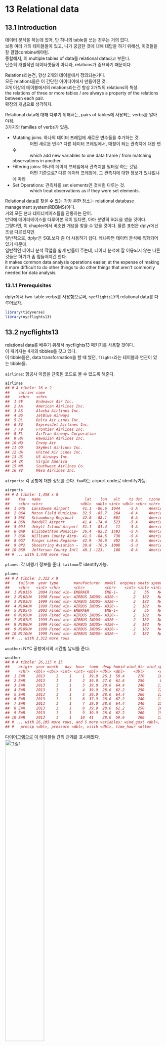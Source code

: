 13 Relational data
==================

13.1 Introduction
-----------------

데이터 분석을 하는데 있어, 단 하나의 table을 쓰는 경우는 거의 없다. <br /> 보통 여러 개의 테이블들이 있고, 니가 궁금한 것에 대해 대답을 하기 위해선, 이것들을 잘 결합combine해야됨. <br /> 종합해서, 이 multiple tables of data를 relational data라고 부른다. <br /> 단순히 개별적인 데이터셋들이 아니라, relations가 중요하기 때문이다.

Relations라는건, 항상 2개의 테이블에서 정의되는거다. <br /> 모든 relations들은 이 간단한 아이디어에서 만들어진 것. <br /> 3개 이상의 테이블에서의 relations라는건 항상 2개씩의 relations의 특성. <br /> the relations of three or more tables / are always a property of the relations between each pair. <br /> 확장의 개념으로 생각하자.

Relational data에 대해 다루기 위해서는, pairs of tables에 사용되는 verbs를 알아야됨. <br /> 3가지의 families of verbs가 있음.

-   Mutating joins: 하나의 데이터 프레임에 새로운 변수들을 추가하는 것. <br />     어떤 새로운 변수? 다른 데이터 프레임에서, 매칭이 되는 관측치에 대한 변수 <br />     which add new variables to one data frame / from matching observations in another. <br />
-   Filtering joins: 하나의 데이터 프레임에서 관측치를 필터링 하는 것임. <br />     어떤 기준으로? 다른 데이터 프레임에, 그 관측치에 대한 정보가 있냐없냐에 따라 <br />
-   Set Operations: 관측치를 set elements인 것처럼 다루는 것. <br />     which treat observations as if they were set elements.

Relational data를 찾을 수 있는 가장 흔한 장소는 relational database management system(RDBMS)이다. <br /> 거의 모든 현대 데이터베이스들을 관통하는 단어. <br /> 만약에 데이터베이스를 다루어본 적이 있다면, 아마 분명히 SQL을 썼을 것이다. <br /> 그렇다면, 이 chapter에서 비슷한 개념을 찾을 수 있을 것이다. 물론 표현은 dplyr에선 조금 다르겠지만. <br /> 일반적으로, dplyr은 SQL보다 좀 더 사용하기 쉽다. 왜냐하면 데이터 분석에 특화되어있기 때문에. <br /> 일반적인 데이터 분석 작업을 쉽게 만들어 주는데, 데이터 분석에 잘 이용되지 않는 다른 것들은 하기가 좀 힘들어지긴 한다. <br /> it makes common data analysis operations easier, at the expense of making it more difficult to do other things to do other things that aren't commonly needed for data analysis.

### 13.1.1 Prerequisites

dplyr에서 two-table verbs를 사용함으로써, `nycflights13`의 relational data를 다루어보자. <br />

``` r
library(tidyverse)
library(nycflights13)
```

13.2 nycflights13
-----------------

relational data를 배우기 위해서 nycflights13 패키지를 사용할 것이다. <br /> 이 패키지는 4개의 tibbles를 갖고 있다. <br /> 이 tibble들은, data transformation을 할 때 썼던, `flights`라는 테이블과 연관이 있는 tibble들.

`airlines`: 항공사 이름을 단축된 코드로 볼 수 있도록 해준다.

``` r
airlines
## # A tibble: 16 x 2
##    carrier name                       
##    <chr>   <chr>                      
##  1 9E      Endeavor Air Inc.          
##  2 AA      American Airlines Inc.     
##  3 AS      Alaska Airlines Inc.       
##  4 B6      JetBlue Airways            
##  5 DL      Delta Air Lines Inc.       
##  6 EV      ExpressJet Airlines Inc.   
##  7 F9      Frontier Airlines Inc.     
##  8 FL      AirTran Airways Corporation
##  9 HA      Hawaiian Airlines Inc.     
## 10 MQ      Envoy Air                  
## 11 OO      SkyWest Airlines Inc.      
## 12 UA      United Air Lines Inc.      
## 13 US      US Airways Inc.            
## 14 VX      Virgin America             
## 15 WN      Southwest Airlines Co.     
## 16 YV      Mesa Airlines Inc.
```

`airports`: 각 공항에 대한 정보를 준다. `faa`라는 airport code로 identify가능.

``` r
airports
## # A tibble: 1,458 x 8
##    faa   name                    lat    lon   alt    tz dst   tzone        
##    <chr> <chr>                 <dbl>  <dbl> <int> <dbl> <chr> <chr>        
##  1 04G   Lansdowne Airport      41.1  -80.6  1044    -5 A     America/New_~
##  2 06A   Moton Field Municipa~  32.5  -85.7   264    -6 A     America/Chic~
##  3 06C   Schaumburg Regional    42.0  -88.1   801    -6 A     America/Chic~
##  4 06N   Randall Airport        41.4  -74.4   523    -5 A     America/New_~
##  5 09J   Jekyll Island Airport  31.1  -81.4    11    -5 A     America/New_~
##  6 0A9   Elizabethton Municip~  36.4  -82.2  1593    -5 A     America/New_~
##  7 0G6   Williams County Airp~  41.5  -84.5   730    -5 A     America/New_~
##  8 0G7   Finger Lakes Regiona~  42.9  -76.8   492    -5 A     America/New_~
##  9 0P2   Shoestring Aviation ~  39.8  -76.6  1000    -5 U     America/New_~
## 10 0S9   Jefferson County Intl  48.1 -123.    108    -8 A     America/Los_~
## # ... with 1,448 more rows
```

`planes`: 각 비행기 정보를 준다. `tailnum`로 identify가능.

``` r
planes
## # A tibble: 3,322 x 9
##    tailnum  year type       manufacturer  model  engines seats speed engine
##    <chr>   <int> <chr>      <chr>         <chr>    <int> <int> <int> <chr> 
##  1 N10156   2004 Fixed win~ EMBRAER       EMB-1~       2    55    NA Turbo~
##  2 N102UW   1998 Fixed win~ AIRBUS INDUS~ A320-~       2   182    NA Turbo~
##  3 N103US   1999 Fixed win~ AIRBUS INDUS~ A320-~       2   182    NA Turbo~
##  4 N104UW   1999 Fixed win~ AIRBUS INDUS~ A320-~       2   182    NA Turbo~
##  5 N10575   2002 Fixed win~ EMBRAER       EMB-1~       2    55    NA Turbo~
##  6 N105UW   1999 Fixed win~ AIRBUS INDUS~ A320-~       2   182    NA Turbo~
##  7 N107US   1999 Fixed win~ AIRBUS INDUS~ A320-~       2   182    NA Turbo~
##  8 N108UW   1999 Fixed win~ AIRBUS INDUS~ A320-~       2   182    NA Turbo~
##  9 N109UW   1999 Fixed win~ AIRBUS INDUS~ A320-~       2   182    NA Turbo~
## 10 N110UW   1999 Fixed win~ AIRBUS INDUS~ A320-~       2   182    NA Turbo~
## # ... with 3,312 more rows
```

`weather`: NYC 공항에서의 시간별 날씨를 준다.

``` r
weather
## # A tibble: 26,115 x 15
##    origin  year month   day  hour  temp  dewp humid wind_dir wind_speed
##    <chr>  <dbl> <dbl> <int> <int> <dbl> <dbl> <dbl>    <dbl>      <dbl>
##  1 EWR     2013     1     1     1  39.0  26.1  59.4      270      10.4 
##  2 EWR     2013     1     1     2  39.0  27.0  61.6      250       8.06
##  3 EWR     2013     1     1     3  39.0  28.0  64.4      240      11.5 
##  4 EWR     2013     1     1     4  39.9  28.0  62.2      250      12.7 
##  5 EWR     2013     1     1     5  39.0  28.0  64.4      260      12.7 
##  6 EWR     2013     1     1     6  37.9  28.0  67.2      240      11.5 
##  7 EWR     2013     1     1     7  39.0  28.0  64.4      240      15.0 
##  8 EWR     2013     1     1     8  39.9  28.0  62.2      250      10.4 
##  9 EWR     2013     1     1     9  39.9  28.0  62.2      260      15.0 
## 10 EWR     2013     1     1    10  41    28.0  59.6      260      13.8 
## # ... with 26,105 more rows, and 5 more variables: wind_gust <dbl>,
## #   precip <dbl>, pressure <dbl>, visib <dbl>, time_hour <dttm>
```

다이어그램으로 이 테이블들 간의 관계를 표시해봤다. <img src="https://d33wubrfki0l68.cloudfront.net/245292d1ea724f6c3fd8a92063dcd7bfb9758d02/5751b/diagrams/relational-nycflights.png" alt="그림1" style="width:50.0%" />

다이어그램은 좀 복잡하긴한데, 필드에 나가서 보게 될 것에 비하면 간단한 편이다(...) <br /> 이러한 다이어그램을 이해하는 것의 key는, 각 relation은 한 쌍의 테이블만을 고려한다는 걸 기억하는 것. <br /> The key to understanding diagrams like this / is to remember / each relation always concerns a pair of tables. <br /> 다 이해할 필요 없이, 테이블 간의 (니가 관심있는)chain of relations만 이해해라.

이 nycflights13에 관해선, <br /> `flights`는 `planes`와 하나의 변수인, `tailnum`을 통해 연결된다. <br /> `flights`는 `airlines`와, `carrier` 변수를 통해 연결된다. <br /> `flights`는 `airports`와 두 가지 방법, `origin`과 `dest` 변수들을 통해 연결된다. <br /> `flights`는 `weather`와, `origin`(출발지)와 `year`와 `month`와 `day` 그리고 `hour`를 통해 연결된다.

13.3 Keys
---------

2개의 tables를 연결시켜주는 변수들을, **keys**라고 부른다. <br /> keys는 관측치를 unique하게 identify해주는 변수(혹은 변수들). <br /> 간단한 케이스에서는, 하나의 변수가 관측치를 identify하기에 충분하다. <br />     예를 들어, `planes`에서, 각 비행기는 `tailnum`으로 unique하게 identify된다. <br /> 다른 케이스에서는, 여러 개의 변수들이 필요할 수 있다. <br />     예를 들어, `weather` 자료에서, 관측치를 unique하게 identify하기 위해선, 다섯 개의 변수들이 필요하다. `year`, `month`, `day`, `hour` 그리고 `origin`.

2가지 타입의 key가 있다. <br />

-   **primary key**는 자기 자신의 테이블에서 관측치를 unique하게 identify해주는 것. <br /> 예를 들어, `planes` 테이블에서, `tailnum`은 각 plane을 unique하게 identify해주니깐 primary key다.

-   **foreign key**는 다른 테이블의 관측치를 unique하게 identify해주는 것. <br /> 예를 들어, `flights`에서 `tailnum`은, `planes`에서 관측치를 unique하게 identify해주니깐 foreign key다.

하나의 변수는, primary key와 foreign key 둘 다 될 수 있다. <br /> 예를 들어, `origin`은 `weather` 테이블의 primary key 중 일부지만, `airport` 테이블의 foreign key이기도 하다.

너의 테이블에서, primary keys를 identify하고 났으면, 진짜로 unique하게 각 관측치를 identify하는지 확인해보는건 좋은 습관이다. <br /> 하나의 방법은 primary key별로 `count()`를 해서, `n` 이 1보다 큰지를 확인해보는 것.

``` r
planes %>% 
  count(tailnum) %>% 
  filter(n > 1)
## # A tibble: 0 x 2
## # ... with 2 variables: tailnum <chr>, n <int>
```

``` r
weather %>% 
  count(year, month, day, hour, origin) %>% 
  filter(n > 1)
## # A tibble: 3 x 6
##    year month   day  hour origin     n
##   <dbl> <dbl> <int> <int> <chr>  <int>
## 1  2013    11     3     1 EWR        2
## 2  2013    11     3     1 JFK        2
## 3  2013    11     3     1 LGA        2
```

가끔, 명백한 primary key가 없는 테이블이 있을 수도 있다. <br /> 그 어떠한 변수 조합들도 관측치 하나만을 identify해주지 못하는 것임.

예를 들어, `flights` 테이블에서 primary key는 무엇일까? <br /> 특정한 날짜에다가 flight 혹은 tailnum를 추가하면 unique하게 identify해주지 않을까? 하지만 확인해보면 아니다.

``` r
flights %>% 
  count(year, month, day, flight) %>% 
  filter(n > 1)
## # A tibble: 29,768 x 5
##     year month   day flight     n
##    <int> <int> <int>  <int> <int>
##  1  2013     1     1      1     2
##  2  2013     1     1      3     2
##  3  2013     1     1      4     2
##  4  2013     1     1     11     3
##  5  2013     1     1     15     2
##  6  2013     1     1     21     2
##  7  2013     1     1     27     4
##  8  2013     1     1     31     2
##  9  2013     1     1     32     2
## 10  2013     1     1     35     2
## # ... with 29,758 more rows
```

``` r
flights %>% 
  count(year, month, day, tailnum) %>% 
  filter(n > 1)
## # A tibble: 64,928 x 5
##     year month   day tailnum     n
##    <int> <int> <int> <chr>   <int>
##  1  2013     1     1 N0EGMQ      2
##  2  2013     1     1 N11189      2
##  3  2013     1     1 N11536      2
##  4  2013     1     1 N11544      3
##  5  2013     1     1 N11551      2
##  6  2013     1     1 N12540      2
##  7  2013     1     1 N12567      2
##  8  2013     1     1 N13123      2
##  9  2013     1     1 N13538      3
## 10  2013     1     1 N13566      3
## # ... with 64,918 more rows
```

맨 처음 이 데이터를 다룰 때, 각 flight number는 하루에 한 번만 쓰일 거라고 순진하게 생각했다. <br /> 그럼 이제 특정한 비행specific flight에 대해 소통하기가 쉬웠을텐데, 불운하게도 안 그랬다.

이렇게, 테이블에 primary key가 없으면, `mutate()`나 `row_number()`을 통해서 하나 만들어주는게 유용하다. <br /> 이러고나면 어떤 필터링을 하고 난 후, original data로 다시 한번 체크할 때, 관측치를 매치하기 쉽게 해준다. <br /> 이런 key를 **surrogate key**라고 부른다.

primary key랑, 다른 테이블에서 상응하는 foreign key는 **relation**을 형성한다. <br /> A primary key and the corresponding foreign key in another table form a **relation**. <br /> Relations이란건 기본적으로 일대다one-to-many다. <br /> 예를 들어, 각 비행flight은 하나의 비행기를 가지고 있는데, 각 비행기는 여러 개의 비행flight을 가지고 있다. <br /> 다른 데이터에선 가끔씩 일대일one-to-one 관계를 볼 수 있다. <br /> 이건 일대다one-to-many의 특별한 케이스라고 볼 수 있다.

다대다many-to-many 관계를, 다대일many-to-one에다 일대다one-to-many를 합쳐서 만들수도 있다. <br /> 예를 들어, `airlines`와 `airports`간의 다대다many-to-many 관계를 볼 수 있다. <br /> 각 airline은 여러 개의 airports로 비행을 하고, 각 airport는 여러 개의 airlines를 호스트host하고.

### 13.3.1 Exercises

13.4 Mutating joins
-------------------

한 쌍의 테이블을 결합combining할 첫 번째 도구는 **mutating join**. <br /> mutating join은 두 개의 테이블들에서 변수를 결합할 수 있도록 도와준다. <br /> 먼저 keys를 통해서 관측치observation들을 매치하고, 하나의 테이블에서 다른 테이블로 변수를 통해 복사를 하는 것이다. <br /> 말로 하는게 더 어렵다. 예를 보면 간단하다.

`flights`데이터에 칼럼이 너무 많기 때문에, 몇 개의 칼럼만 따로 뽑은 `flights2`를 쓰겠다.

``` r
flights2 <- flights %>% 
  select(year:day, hour, origin, dest, tailnum, carrier)
flights2
## # A tibble: 336,776 x 8
##     year month   day  hour origin dest  tailnum carrier
##    <int> <int> <int> <dbl> <chr>  <chr> <chr>   <chr>  
##  1  2013     1     1     5 EWR    IAH   N14228  UA     
##  2  2013     1     1     5 LGA    IAH   N24211  UA     
##  3  2013     1     1     5 JFK    MIA   N619AA  AA     
##  4  2013     1     1     5 JFK    BQN   N804JB  B6     
##  5  2013     1     1     6 LGA    ATL   N668DN  DL     
##  6  2013     1     1     5 EWR    ORD   N39463  UA     
##  7  2013     1     1     6 EWR    FLL   N516JB  B6     
##  8  2013     1     1     6 LGA    IAD   N829AS  EV     
##  9  2013     1     1     6 JFK    MCO   N593JB  B6     
## 10  2013     1     1     6 LGA    ORD   N3ALAA  AA     
## # ... with 336,766 more rows
```

이 `flights2`의 데이터에다가, 항공사 풀네임이라는 새로운 칼럼을 추가하고 싶다고 치자. <br /> `left_join()`을 이용해서 `airlines`와 `flights2`를 결합할 수 있다.

``` r
flights2 %>% 
  select(-origin, -dest) %>% 
  left_join(airlines, by = "carrier")
## # A tibble: 336,776 x 7
##     year month   day  hour tailnum carrier name                    
##    <int> <int> <int> <dbl> <chr>   <chr>   <chr>                   
##  1  2013     1     1     5 N14228  UA      United Air Lines Inc.   
##  2  2013     1     1     5 N24211  UA      United Air Lines Inc.   
##  3  2013     1     1     5 N619AA  AA      American Airlines Inc.  
##  4  2013     1     1     5 N804JB  B6      JetBlue Airways         
##  5  2013     1     1     6 N668DN  DL      Delta Air Lines Inc.    
##  6  2013     1     1     5 N39463  UA      United Air Lines Inc.   
##  7  2013     1     1     6 N516JB  B6      JetBlue Airways         
##  8  2013     1     1     6 N829AS  EV      ExpressJet Airlines Inc.
##  9  2013     1     1     6 N593JB  B6      JetBlue Airways         
## 10  2013     1     1     6 N3ALAA  AA      American Airlines Inc.  
## # ... with 336,766 more rows
```

`airlines`랑 겹치는 key인 `carrier`로 결합한걸 볼 수 있음.

`name`이라는 변수가 `flights2`에 추가된 걸 볼 수 있다. <br /> 그래서 이런 타입의 join을 mutating join이라고 부른다. <br /> 이 케이스는, R의 base subsetting을 이용해서도 똑같이 할 수 있긴하다.

``` r
flights2 %>% 
  select(-origin, -dest) %>% 
  mutate(name = airlines$name[match(carrier, airlines$carrier)])
## # A tibble: 336,776 x 7
##     year month   day  hour tailnum carrier name                    
##    <int> <int> <int> <dbl> <chr>   <chr>   <chr>                   
##  1  2013     1     1     5 N14228  UA      United Air Lines Inc.   
##  2  2013     1     1     5 N24211  UA      United Air Lines Inc.   
##  3  2013     1     1     5 N619AA  AA      American Airlines Inc.  
##  4  2013     1     1     5 N804JB  B6      JetBlue Airways         
##  5  2013     1     1     6 N668DN  DL      Delta Air Lines Inc.    
##  6  2013     1     1     5 N39463  UA      United Air Lines Inc.   
##  7  2013     1     1     6 N516JB  B6      JetBlue Airways         
##  8  2013     1     1     6 N829AS  EV      ExpressJet Airlines Inc.
##  9  2013     1     1     6 N593JB  B6      JetBlue Airways         
## 10  2013     1     1     6 N3ALAA  AA      American Airlines Inc.  
## # ... with 336,766 more rows
```

하지만 이렇게 하면, 여러 개 변수들로 매치를 시켜야할 때는, 일반화하기가 힘들다. <br /> 그리고 전반적인 의도를 이해하기 위해선 잘 읽어봐야한다. <br /> 그러니깐 그냥 dplyr를 쓰자.

이 다음의 section들은, mutating join이 어떻게 작동하는지 디테일하게 설명해준다. <br /> joins의 시각적 표현을 통해서 하나씩 배워보자. 4개의 mutating join들. <br /> the inner join 그리고 3개의 outer joins. <br /> 리얼 데이터들로 작업할 때는, keys가 항상 unique한 관측치를 identify하는 건 아니기 때문에, 만약에 unique match가 없을 때는 어떻게 해야할지에 대해서도 다룬다. <br /> 마지막으로, 주어진 join에 대해, dplyr에게 어떤 변수가 key인지 전달하는 방법에 대해 배울 것.

### 13.4.1 Understanding joins

joins가 어떻게 작동하는지 배우는데 도움을 주기위해, 다음과 같은 시각적 representation을 주겠다. ![그림2](https://d33wubrfki0l68.cloudfront.net/108c0749d084c03103f8e1e8276c20e06357b124/5f113/diagrams/join-setup.png)

``` r
x <- tribble(
  ~key, ~val_x,
  1, "x1",
  2, "x2",
  3, "x3"
)

y <- tribble(
  ~key, ~val_y,
  1, "y1",
  2, "y2",
  4, "y3"
)
```

색이 있는 칼럼이 "key" 변수를 represent한다. <br /> 이 값으로 테이블 간에 행을 매치시키는 것임. used to match the rows between the tables. <br /> 회색 칼럼은 "key"값 옆에 따라나오는 "value" 칼럼이다. <br /> 이 예제에서는 하나만의 key 변수가 나오지만, 여러 개의 key 값들과 여러 개의 값들에 대해서도 일반화 가능하다.

join이라는 건 `x`의 각 행을, `y`의 몇 개의 행이 되든 상관없이 연결을 하는 것이다. <br /> 아래의 다이어그램은 가능한 매치를, 선들의 교차intersection으로 보였다. ![그림3](https://d33wubrfki0l68.cloudfront.net/820b012580731f2134f90ee9c6388994c2343683/27703/diagrams/join-setup2.png)

(`x`의 key 칼럼이랑 value 칼럼이랑 자리가 바뀐 걸 볼 수 있는데, 그냥 joins 매치는 key에 기반하고 있다는 걸 강조하기 위해서다. 별 거 아니다.)

실제로 join이 되는 것은, 점으로 표시된다. <br /> 점의 개수 = 매치의 개수 = output의 행 개수

### 13.4.2 Inner join

가장 단순한 타입의 join은 **inner join**이다. <br /> key값이 같은 관측치들을 매치시키는 것. <br /> An inner join / matches pairs of observations / whenever their keys are equal. <img src="https://d33wubrfki0l68.cloudfront.net/3abea0b730526c3f053a3838953c35a0ccbe8980/7f29b/diagrams/join-inner.png" alt="그림4" style="width:50.0%" />

(정확하게 말하자면, keys가 equality 연산자operator를 사용해 매치하기 때문에, **inner equijoin**이라고 부른다. 그런데 대부분의 join이 equijoin이라 그냥 간단하게 inner join이라고 부름)

inner join의 output은, 새로운 데이터 프레임. <br /> key값, x값, y값이 칼럼으로 있는. <br /> 어떤 변수가 key인지는, `by`를 사용해서 dplyr에 알려줄 수 있다.

``` r
x %>% 
  inner_join(y, by = "key")
## # A tibble: 2 x 3
##     key val_x val_y
##   <dbl> <chr> <chr>
## 1     1 x1    y1   
## 2     2 x2    y2
```

inner join의 가장 중요한 특징으로는, 매치되지 않은 행들은 결과에 포함되지 않는다는 것이다. <br /> 이 말인즉슨, 관측치를 잃기가 너무 쉬워서, inner join은 data analysis에 일반적으로 적합하지 않다.

### 13.4.3 Outer joins

inner join은, 두 테이블 모두에 등장하는 관측치만을 keep했다. <br /> **outer join**은 둘 중 하나의 테이블에만 존재해도, 관측치를 keep한다. <br /> 3가지 타입의 outer joins가 있다.

-   **left join**은, `x`에 있는 관측치들을 모두 keep. <br />
-   **right join**은, `y`에 있는 관측치들을 모두 keep. <br />
-   **full join**은, `x`와 `y`에 있는 모든 관측치들을 keep.

이 join들은, 각 테이블에 "가상의" 관측치들을 추가함으로써 작동하는 것. <br /> key값에 맞는 관측치가 없다면, `NA`로 채워서 만든다. 무슨 말인지 그림을 보면 쉽다. <img src="https://d33wubrfki0l68.cloudfront.net/9c12ca9e12ed26a7c5d2aa08e36d2ac4fb593f1e/79980/diagrams/join-outer.png" alt="그림5" style="width:50.0%" />

가장 흔하게 이용되는 join은, left join이다. <br /> 기존의 테이블에다가, 추가적인 데이터를 추가하고자 할 때 쓰는 것이다. <br /> 매치가 없더라도, 기존의 관측치들은 그대로 유지한다. <br /> left join이 디폴트가 되야 한다. 다른 걸 써야하는게 아니라면 이걸 써라.

벤 다이어그램을 통해서도 이 join들을 표현할 수 있는데, <br /> ![그림6](https://d33wubrfki0l68.cloudfront.net/aeab386461820b029b7e7606ccff1286f623bae1/ef0d4/diagrams/join-venn.png)

그런데 훌륭한 표현representation은 아니다. <br /> 어떤 테이블의 관측치들을 유지시켜주는지는 기억을 되살려줄수는 있어도, 큰 한계가 있다. <br /> 왜냐하면 벤 다이어그램은 keys가 관측치를 unique하게 identify하지 못할 때, 어떤 일이 일어나는지 보여주지 못하기 때문. <br /> 앞으로 살펴볼 그림들은, 그런 경우에 있어서 어떻게 하는지 표현해줌.

### 13.4.4 Duplicate Keys

이 때까지 모든 다이어그램들은, keys가 unique하다고 가정했다. 하지만 항상 그런 것은 아니다. <br /> 이 섹션에서는, keys가 unique하지 않을 때는 어떻게 하는지에 대해 설명한다. <br /> 2가지의 가능성이 있다.

1.  하나의 테이블만 중복된 keys를 가지고 있을 때 <br /> 이게 전형적인 일대다one-to-many 관계다.

``` r
x <- tribble(
  ~key, ~val_x,
     1, "x1",
     2, "x2",
     2, "x3",
     1, "x4"
)
y <- tribble(
  ~key, ~val_y,
     1, "y1",
     2, "y2"
)
```

``` r
left_join(x, y, by = "key")
## # A tibble: 4 x 3
##     key val_x val_y
##   <dbl> <chr> <chr>
## 1     1 x1    y1   
## 2     2 x2    y2   
## 3     2 x3    y2   
## 4     1 x4    y1
```

![그림7](https://d33wubrfki0l68.cloudfront.net/6faac3e996263827cb57fc5803df6192541a9a4b/c7d74/diagrams/join-one-to-many.png)

이 다이어그램을 보면, y에서는 primary key인게, x에서는 foreign key라는 걸 볼 수 있다.

1.  두 테이블 모두 중복된 keys를 가지고 있을 때 <br /> 이건 보통 에러다. <br /> 왜냐하면 key값이 어떠한 테이블에서도 관측치를 unique하게 identify하지 못하고 있으니깐. <br /> 그래서 이 중복된 key들을 가지고 join을 했을 때에는, 모든 가능한 combinations들을 갖게 된다. <br /> 이걸 Cartesian product라고 부른다.

``` r
x <- tribble(
  ~key, ~val_x,
     1, "x1",
     2, "x2",
     2, "x3",
     3, "x4"
)
y <- tribble(
  ~key, ~val_y,
     1, "y1",
     2, "y2",
     2, "y3",
     3, "y4"
)
```

``` r
left_join(x, y, by = "key")
## # A tibble: 6 x 3
##     key val_x val_y
##   <dbl> <chr> <chr>
## 1     1 x1    y1   
## 2     2 x2    y2   
## 3     2 x2    y3   
## 4     2 x3    y2   
## 5     2 x3    y3   
## 6     3 x4    y4
```

![그림8](https://d33wubrfki0l68.cloudfront.net/d37530bbf7749f48c02684013ae72b2996b07e25/37510/diagrams/join-many-to-many.png)

### 13.4.5 Defining the key columns

이 때까지, 한 쌍의 테이블들은 하나의 변수로 join이 되었다. <br /> 그리고 두 테이블 다 그 변수를 같은 name으로 갖고 있었다. <br /> 이걸 그냥 `by = "key"`라는 constraint로 encode했었고. <br /> 하지만 `by`에 다른 값들을 넣어서 두 테이블을 연결하는 걸 해보자.

-   디폴트는, `by = NULL`이다. 양 쪽에 나오는 모든 변수들을 다 씀. <br /> 그래서 **natural** join이라고 부른다. <br /> 예를 들어서, `flights2`와 `weather` 두 테이블에는 5개의 공통 변수들이 존재한다. <br /> `year`, `month`, `day`, `hour`, `origin`

``` r
flights2 %>% 
  left_join(weather)
## Joining, by = c("year", "month", "day", "hour", "origin")
## # A tibble: 336,776 x 18
##     year month   day  hour origin dest  tailnum carrier  temp  dewp humid
##    <dbl> <dbl> <int> <dbl> <chr>  <chr> <chr>   <chr>   <dbl> <dbl> <dbl>
##  1  2013     1     1     5 EWR    IAH   N14228  UA       39.0  28.0  64.4
##  2  2013     1     1     5 LGA    IAH   N24211  UA       39.9  25.0  54.8
##  3  2013     1     1     5 JFK    MIA   N619AA  AA       39.0  27.0  61.6
##  4  2013     1     1     5 JFK    BQN   N804JB  B6       39.0  27.0  61.6
##  5  2013     1     1     6 LGA    ATL   N668DN  DL       39.9  25.0  54.8
##  6  2013     1     1     5 EWR    ORD   N39463  UA       39.0  28.0  64.4
##  7  2013     1     1     6 EWR    FLL   N516JB  B6       37.9  28.0  67.2
##  8  2013     1     1     6 LGA    IAD   N829AS  EV       39.9  25.0  54.8
##  9  2013     1     1     6 JFK    MCO   N593JB  B6       37.9  27.0  64.3
## 10  2013     1     1     6 LGA    ORD   N3ALAA  AA       39.9  25.0  54.8
## # ... with 336,766 more rows, and 7 more variables: wind_dir <dbl>,
## #   wind_speed <dbl>, wind_gust <dbl>, precip <dbl>, pressure <dbl>,
## #   visib <dbl>, time_hour <dttm>
```

-   `by`에 캐릭터 벡터를 넣을 수도 있다. `by = "x"`이렇게. <br /> nautral join과 비슷하다고 생각할 수 있지만, 이건 공통 변수의 일부만을 사용하는 것이다. <br /> 예를 들어, `flights`와 `planes`는, `year`와 `tailnum`이라는 공통 변수를 갖고 있다. <br /> 그런데, `planes`에서 `year`은 비행기제조년도이고, `flights`에서 `year`은 운항년도이다.

그래서 `tailnum`이라는 변수만 쓰고싶다. <br /> 그럼,

``` r
flights2 %>% 
  left_join(planes, by = "tailnum")
## # A tibble: 336,776 x 16
##    year.x month   day  hour origin dest  tailnum carrier year.y type 
##     <int> <int> <int> <dbl> <chr>  <chr> <chr>   <chr>    <int> <chr>
##  1   2013     1     1     5 EWR    IAH   N14228  UA        1999 Fixe~
##  2   2013     1     1     5 LGA    IAH   N24211  UA        1998 Fixe~
##  3   2013     1     1     5 JFK    MIA   N619AA  AA        1990 Fixe~
##  4   2013     1     1     5 JFK    BQN   N804JB  B6        2012 Fixe~
##  5   2013     1     1     6 LGA    ATL   N668DN  DL        1991 Fixe~
##  6   2013     1     1     5 EWR    ORD   N39463  UA        2012 Fixe~
##  7   2013     1     1     6 EWR    FLL   N516JB  B6        2000 Fixe~
##  8   2013     1     1     6 LGA    IAD   N829AS  EV        1998 Fixe~
##  9   2013     1     1     6 JFK    MCO   N593JB  B6        2004 Fixe~
## 10   2013     1     1     6 LGA    ORD   N3ALAA  AA          NA <NA> 
## # ... with 336,766 more rows, and 6 more variables: manufacturer <chr>,
## #   model <chr>, engines <int>, seats <int>, speed <int>, engine <chr>
```

`year` 변수에 접미사suffix가 붙은 걸 인지하자.

-   `by`에 named vector를 넣어주는 거다. `by = c("a" = "b")` <br /> 이러면 `x` 테이블의 `a` 변수를 `y` 테이블의 `b` 변수랑 매치시켜준다. <br /> 그리고 변수 이름은 `x` 테이블의 `a`를 쓰고. 예를 들어보자.

`flights2` 자료에는 `origin`과 `dest`가 있다. <br /> 여기에다가 `airports`의 `faa`라는 변수에 맞춰서 자료를 덧붙이고 싶다고 치자.

``` r
flights2 %>% 
  left_join(airports, c("dest" = "faa"))
## # A tibble: 336,776 x 15
##     year month   day  hour origin dest  tailnum carrier name    lat   lon
##    <int> <int> <int> <dbl> <chr>  <chr> <chr>   <chr>   <chr> <dbl> <dbl>
##  1  2013     1     1     5 EWR    IAH   N14228  UA      Geor~  30.0 -95.3
##  2  2013     1     1     5 LGA    IAH   N24211  UA      Geor~  30.0 -95.3
##  3  2013     1     1     5 JFK    MIA   N619AA  AA      Miam~  25.8 -80.3
##  4  2013     1     1     5 JFK    BQN   N804JB  B6      <NA>   NA    NA  
##  5  2013     1     1     6 LGA    ATL   N668DN  DL      Hart~  33.6 -84.4
##  6  2013     1     1     5 EWR    ORD   N39463  UA      Chic~  42.0 -87.9
##  7  2013     1     1     6 EWR    FLL   N516JB  B6      Fort~  26.1 -80.2
##  8  2013     1     1     6 LGA    IAD   N829AS  EV      Wash~  38.9 -77.5
##  9  2013     1     1     6 JFK    MCO   N593JB  B6      Orla~  28.4 -81.3
## 10  2013     1     1     6 LGA    ORD   N3ALAA  AA      Chic~  42.0 -87.9
## # ... with 336,766 more rows, and 4 more variables: alt <int>, tz <dbl>,
## #   dst <chr>, tzone <chr>
```

``` r
flights2 %>% 
  left_join(airports, c("origin" = "faa"))
## # A tibble: 336,776 x 15
##     year month   day  hour origin dest  tailnum carrier name    lat   lon
##    <int> <int> <int> <dbl> <chr>  <chr> <chr>   <chr>   <chr> <dbl> <dbl>
##  1  2013     1     1     5 EWR    IAH   N14228  UA      Newa~  40.7 -74.2
##  2  2013     1     1     5 LGA    IAH   N24211  UA      La G~  40.8 -73.9
##  3  2013     1     1     5 JFK    MIA   N619AA  AA      John~  40.6 -73.8
##  4  2013     1     1     5 JFK    BQN   N804JB  B6      John~  40.6 -73.8
##  5  2013     1     1     6 LGA    ATL   N668DN  DL      La G~  40.8 -73.9
##  6  2013     1     1     5 EWR    ORD   N39463  UA      Newa~  40.7 -74.2
##  7  2013     1     1     6 EWR    FLL   N516JB  B6      Newa~  40.7 -74.2
##  8  2013     1     1     6 LGA    IAD   N829AS  EV      La G~  40.8 -73.9
##  9  2013     1     1     6 JFK    MCO   N593JB  B6      John~  40.6 -73.8
## 10  2013     1     1     6 LGA    ORD   N3ALAA  AA      La G~  40.8 -73.9
## # ... with 336,766 more rows, and 4 more variables: alt <int>, tz <dbl>,
## #   dst <chr>, tzone <chr>
```

### 13.4.6 Exercises

### 13.4.7 Other implementations

`base::merge()`를 통해서 4가지의 mutating joins를 다 할 수 있다. <br /> | dplyr | base::merge() | |:-----------------------:|:-------------------------------------------:| | `inner_join(x, y)` | `merge(x, y)` | | `left_join(x, y)` | `merge(x, y, all.x = TRUE)` | | `right_join(x, y)` | `merge(x, y, all.y = TRUE)` | | `full_join(x, y)` | `merge(x, y, all.x = TRUE, all.y = TRUE)`|

근데 dplyr의 verbs가 더 깔끔하게 코드 의도를 전달한다.

SQL이 dplyr 고안convention의 영감이었기 때문에, 그대로 해석하면 된다. <br /> | dplyr | SQL | |:---------------------------------:|:-----------------------------------------------:| | `inner_join(x, y, by = "z")` | `SELECT * FROM x INNER JOIN y USING (z)` | | `left_join(x, y, by = "z")` | `SELECT * FROM x LEFT OUTER JOIN y USING (z)` | | `right_join(x, y, by = "z")` | `SELECT * FROM x RIGHT OUTER JOIN y USING (z)`| | `full_join(x, y, by = "z")` | `SELECT * FROM x FULL OUTER JOIN y USING (z)` |

여기 SQL에서 "INNER"이랑 "OUTER"은 생략할 수 있다.

테이블 간의 다른 변수들을 joining하는데 있어, dplyr이랑 SQL은 조금 다른 문법syntax을 쓴다. <br /> `inner_join(x, y, by = c("a" = "b"))`를 SQL로 써보면, `SELECT * FROM x INNER JOIN y ON x.a = y.b`이다. <br /> 이렇게 문법을 보면 알 수 있듯, SQL은 non-equijoins라고 불리는, dplyr보다 더 넓은 범위의 join types를 지원한다.

13.5 Filtering joins
--------------------

filtering joins는, mutating joins와 마찬가지 방법으로 관측치obs를 match한다. <br /> 그런데 차이점이 있다면, 이제는 관측치에 영향을 주는 것. 변수가 아니라. <br /> affect the observations, not the variables. <br /> 2가지 타입들이 있다.

-   `semi_join()`은 `y`와 매치가 되는 모든 `x`들을 keep함.

-   `anti_join()`은 `y`와 매치가 되는 모든 `x`들을 drop함.

semi\_join은, 필터링한 summary tables를 원래의 테이블에 매칭할 때 매우 유용하다. <br /> Semi\_joins are useful for matching filtered summary tables back to the original rows. <br /> 또 말이 어렵다. 예를 보면 그냥 쉽게 이해된다. <br /> `flights`에서 10개의 가장 유명한 목적지들을 찾았다고 치자.

``` r
top_dest <- flights %>% 
  count(dest, sort = TRUE) %>% 
  head(10)
top_dest
## # A tibble: 10 x 2
##    dest      n
##    <chr> <int>
##  1 ORD   17283
##  2 ATL   17215
##  3 LAX   16174
##  4 BOS   15508
##  5 MCO   14082
##  6 CLT   14064
##  7 SFO   13331
##  8 FLL   12055
##  9 MIA   11728
## 10 DCA    9705
```

그리고 이 목적지들에 갔던 flights들을 다 찾고 싶다고 치자. <br /> 그럼 다음과 같이 필터를 만들어볼 수 있다.

``` r
flights %>% 
  filter(dest %in% top_dest$dest)
## # A tibble: 141,145 x 19
##     year month   day dep_time sched_dep_time dep_delay arr_time
##    <int> <int> <int>    <int>          <int>     <dbl>    <int>
##  1  2013     1     1      542            540         2      923
##  2  2013     1     1      554            600        -6      812
##  3  2013     1     1      554            558        -4      740
##  4  2013     1     1      555            600        -5      913
##  5  2013     1     1      557            600        -3      838
##  6  2013     1     1      558            600        -2      753
##  7  2013     1     1      558            600        -2      924
##  8  2013     1     1      558            600        -2      923
##  9  2013     1     1      559            559         0      702
## 10  2013     1     1      600            600         0      851
## # ... with 141,135 more rows, and 12 more variables: sched_arr_time <int>,
## #   arr_delay <dbl>, carrier <chr>, flight <int>, tailnum <chr>,
## #   origin <chr>, dest <chr>, air_time <dbl>, distance <dbl>, hour <dbl>,
## #   minute <dbl>, time_hour <dttm>
```

하지만, 변수가 많아지면 이러한 접근법을 사용할 수가 없다. <br /> 예를 들어, 평균 딜레이가 많았던 10일을 찾았다치자. <br /> 그럼 이 자료로 `flights`에 어떻게 필터문filter statement를 작성할건지? <br /> `year`, `month`, `day`를 다 이용해서 어떻게?

이럴 땐 그냥 대신에 `semi_join()`을 사용하면 된다. <br /> mutating join과 같이 2개의 테이블을 연결하지만, 새로운 칼럼을 추가하는게 아니고, <br /> `y`와 매치가 되는 `x`만 keep한다.

``` r
flights %>% 
  semi_join(top_dest)
## Joining, by = "dest"
## # A tibble: 141,145 x 19
##     year month   day dep_time sched_dep_time dep_delay arr_time
##    <int> <int> <int>    <int>          <int>     <dbl>    <int>
##  1  2013     1     1      542            540         2      923
##  2  2013     1     1      554            600        -6      812
##  3  2013     1     1      554            558        -4      740
##  4  2013     1     1      555            600        -5      913
##  5  2013     1     1      557            600        -3      838
##  6  2013     1     1      558            600        -2      753
##  7  2013     1     1      558            600        -2      924
##  8  2013     1     1      558            600        -2      923
##  9  2013     1     1      559            559         0      702
## 10  2013     1     1      600            600         0      851
## # ... with 141,135 more rows, and 12 more variables: sched_arr_time <int>,
## #   arr_delay <dbl>, carrier <chr>, flight <int>, tailnum <chr>,
## #   origin <chr>, dest <chr>, air_time <dbl>, distance <dbl>, hour <dbl>,
## #   minute <dbl>, time_hour <dttm>
```

그림으로 표현해보면, semi-join은 다음과 같이 생겼다. <img src="https://d33wubrfki0l68.cloudfront.net/028065a7f353a932d70d2dfc82bc5c5966f768ad/85a30/diagrams/join-semi.png" alt="그림9" style="width:50.0%" />

매치가 존재하는 것만이 중요하다. 어떤 관측치obs가 매치되었는지는 중요치 않다. <br /> 그래서, mutating joins와는 다르게, filtering join은 절대 rows를 중복하지 않는다. <img src="https://d33wubrfki0l68.cloudfront.net/e1d0283160251afaeca35cba216736eb995fee00/1b3cd/diagrams/join-semi-many.png" alt="그림10" style="width:50.0%" />

semi-join의 반대는 anti-join이다. anti-join은 매치가 **없는** rows만을 남긴다. <img src="https://d33wubrfki0l68.cloudfront.net/f29a85efd53a079cc84c14ba4ba6894e238c3759/c1408/diagrams/join-anti.png" alt="그림11" style="width:50.0%" />

anti-join은 join mismatch를 진단하는데 유용하다. <br /> 예를 들어서, `flights`와 `planes`를 연결하는데 있어, `planes`에는 없는 비행기로 운항이 된 적이 있는지를 알아보고 싶다치자.

``` r
flights %>% 
  anti_join(planes, by = "tailnum") %>% 
  count(tailnum, sort = TRUE)
## # A tibble: 722 x 2
##    tailnum     n
##    <chr>   <int>
##  1 <NA>     2512
##  2 N725MQ    575
##  3 N722MQ    513
##  4 N723MQ    507
##  5 N713MQ    483
##  6 N735MQ    396
##  7 N0EGMQ    371
##  8 N534MQ    364
##  9 N542MQ    363
## 10 N531MQ    349
## # ... with 712 more rows
```

꽤나 많네 생각보다. 너무 많아서 그걸 `tailnum`별로 내림차순 정렬까지 해봤다.

이 `anti_join()`은 상당히 유용한게, cross validation을 할 때, 데이터의 80%는 train으로 쓰고, 나머지 20%는 test로 쓸 때가 있다. 이걸 되게 쉽게 해준다.

``` r
set.seed(1234)
train <- data %>% 
  sample_frac(0.8) # 80%를 train으로
test <- data %>% 
  anti_join(train) # 나머지 20%를 test로
```

### 13.5.1 Exercises

13.6 Join problems
------------------

이 chapter에서 다루는 데이터는, clean up이 다 되어있는 데이터라서 별 문제가 없다. <br /> 너의 데이터는 그렇지 않을 것이기에, 너가 join을 스무스하게 하기 위해 필요한 것들을 알려주겠다. <br />

1.  각 테이블에서 primary key를 identifying하는 것으로 시작을 해라. <br /> 이건 데이터에 대한 이해가 필요하다. <br /> 이것저것해보면서 끼워맞추지말고, 어떤 의미를 갖는지 이해하면서 찾아라. <br /> 그딴 식으로 찾으면 찾아도 별로 의미가 없을 것이다. <br /> 예를 들어, `airports`에서 `alt`, `lon` 가지고 unique하게 identify할 수 있지만, 좋은게 아니다.

``` r
airports %>% 
  count(alt, lon) %>% 
  filter(n > 1)
## # A tibble: 0 x 3
## # ... with 3 variables: alt <int>, lon <dbl>, n <int>
```

1.  primary key의 어떠한 변수도 missing이 아니라는 걸 체크해라. <br /> 만약에 missing이 있다면, 이건 관측치를 identify할 수 없는거다.

2.  한 테이블에서 primary key인게 다른 테이블에서 foreign key와 match된다는 걸 확인해라. <br /> `anti_join()`을 이용해서 하는게 제일 좋은 방법이다. <br /> 무슨 소리인지 잘 이해가 안 되어서 없는 예를 만들어보겠다. <br /> 위에서 봤듯이, `flights`에 나와 있는 비행기가, `planes`에 다 있는 건 아니다. <br /> 그러니깐, `planes`에 없는 비행기로도 운항이 이루어진 적이 있다. <br /> 배운 용어로 해보면, `flights`의 `tailnum`은, `planes`의 primary key가 되는 foreign key다. <br /> 이걸 확인해볼 때 `anti_join()`을 쓸 수 있다는 것이다.

``` r
planes %>% 
  anti_join(flights, by = "tailnum")
## # A tibble: 0 x 9
## # ... with 9 variables: tailnum <chr>, year <int>, type <chr>,
## #   manufacturer <chr>, model <chr>, engines <int>, seats <int>,
## #   speed <int>, engine <chr>
```

이러면 아무것도 안 나오므로, <br />     `flights`의 `tailnum`은, `planes`의 primary key가 되는 foreign key라는 것을 확인할 수 있다.

또한, join 전후의 rows를 체크하는 것으로는, join이 잘 되었는지 아닌지를 판단할 수 없다. <br /> 왜냐하면 양 테이블에 중복된 keys가 있을 때 inner join을 했다가, <br /> drop된 rows가 duplicated rows랑 기가 막히게 일치해버릴 수가 있기 때문.

13.7 Set operations
-------------------

mutating joins, filtering joins에 대해 배웠고, 마지막으로 배워야할 verb는, set operations다. <br /> 이건 쉽다.

자주 이용하지는 않지만, single complex filter를 simpler pieces로 쪼갤 때 유용. <br /> 관측치의 모든 값들을 다 비교한다. <br /> `x`랑 `y`가 같은 변수를 가져야하며, 관측치를 set과 같이 다룬다. <br />

1.  `intersect(x, y)` : `x`와 `y` 둘 다에서 나타나는 관측지만을 반환
2.  `union(x, y)` : `x`와 `y` 둘 중 하나에서만 나타나도 모든 관측지를 반환
3.  `setdiff(x, y)` : `x`에는 있지만 `y`에는 없는 관측지를 반환

그럼 다음과 같은 간단한 데이터에 대해서,

``` r
df1 <- tribble(
  ~x, ~y,
  1, 1,
  2, 1,
)

df2 <- tribble(
  ~x, ~y,
  1, 1,
  1, 2
)
```

총 4가지를 해볼 수 있겠다.

``` r
intersect(df1, df2)
## # A tibble: 1 x 2
##       x     y
##   <dbl> <dbl>
## 1     1     1
union(df1, df2)
## # A tibble: 3 x 2
##       x     y
##   <dbl> <dbl>
## 1     1     2
## 2     2     1
## 3     1     1
setdiff(df1, df2) # df1에는 있지만 df2에는 없는 것
## # A tibble: 1 x 2
##       x     y
##   <dbl> <dbl>
## 1     2     1
setdiff(df2, df1) # df2에는 있지만 df1에는 없는 것
## # A tibble: 1 x 2
##       x     y
##   <dbl> <dbl>
## 1     1     2
```
